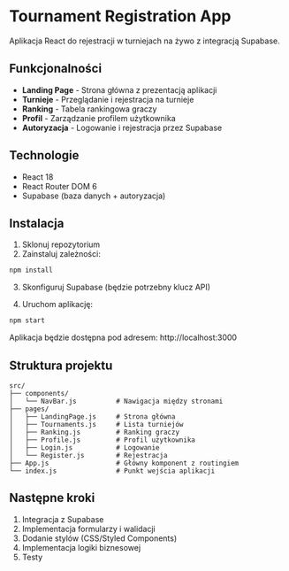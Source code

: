 # Tournament Registration App

Aplikacja React do rejestracji w turniejach na żywo z integracją Supabase.

## Funkcjonalności

- **Landing Page** - Strona główna z prezentacją aplikacji
- **Turnieje** - Przeglądanie i rejestracja na turnieje
- **Ranking** - Tabela rankingowa graczy
- **Profil** - Zarządzanie profilem użytkownika
- **Autoryzacja** - Logowanie i rejestracja przez Supabase

## Technologie

- React 18
- React Router DOM 6
- Supabase (baza danych + autoryzacja)

## Instalacja

1. Sklonuj repozytorium
2. Zainstaluj zależności:
```bash
npm install
```

3. Skonfiguruj Supabase (będzie potrzebny klucz API)

4. Uruchom aplikację:
```bash
npm start
```

Aplikacja będzie dostępna pod adresem: http://localhost:3000

## Struktura projektu

```
src/
├── components/
│   └── NavBar.js          # Nawigacja między stronami
├── pages/
│   ├── LandingPage.js     # Strona główna
│   ├── Tournaments.js     # Lista turniejów
│   ├── Ranking.js         # Ranking graczy
│   ├── Profile.js         # Profil użytkownika
│   ├── Login.js           # Logowanie
│   └── Register.js        # Rejestracja
├── App.js                 # Główny komponent z routingiem
└── index.js               # Punkt wejścia aplikacji
```

## Następne kroki

1. Integracja z Supabase
2. Implementacja formularzy i walidacji
3. Dodanie stylów (CSS/Styled Components)
4. Implementacja logiki biznesowej
5. Testy 